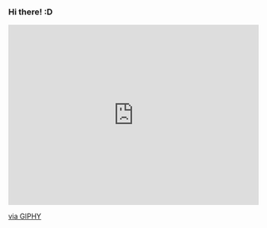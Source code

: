 ### Hi there! :D

<div id="header">
  <div style="width:100%;height:0;padding-bottom:72%;position:relative;">
    <iframe src="https://giphy.com/embed/JqmupuTVZYaQX5s094" width="100%" height="100%" style="position:absolute" frameBorder="0" class="giphy-embed" allowFullScreen>
    </iframe>
  </div>
  <p><a href="https://giphy.com/gifs/Smolverse-smol-smolverse-swol-JqmupuTVZYaQX5s094">via GIPHY</a></p>
</div>
